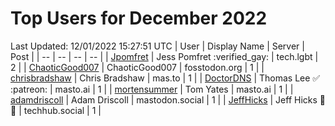 # Top Users for December 2022
Last Updated: 12/01/2022 15:27:51 UTC
| User | Display Name | Server | Post |
| -- | -- | -- | -- |
| [Jpomfret](https://tech.lgbt/@Jpomfret) | Jess Pomfret :verified_gay: | tech.lgbt | 2 |
| [ChaoticGood007](https://fosstodon.org/@ChaoticGood007) | ChaoticGood007 | fosstodon.org | 1 |
| [chrisbradshaw](https://mas.to/@chrisbradshaw) | Chris Bradshaw | mas.to | 1 |
| [DoctorDNS](https://masto.ai/@DoctorDNS) | Thomas Lee ✅ :patreon: | masto.ai | 1 |
| [mortensummer](https://masto.ai/@mortensummer) | Tom Yates | masto.ai | 1 |
| [adamdriscoll](https://mastodon.social/@adamdriscoll) | Adam Driscoll | mastodon.social | 1 |
| [JeffHicks](https://techhub.social/@JeffHicks) | Jeff Hicks 🐶🎼 | techhub.social | 1 |

